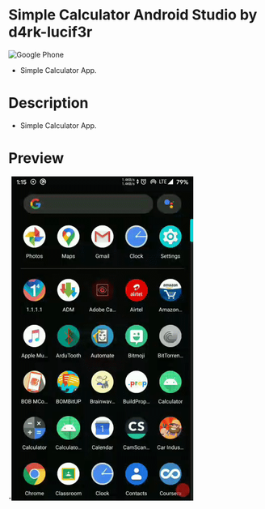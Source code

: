 # Simple Calculator Android Studio by d4rk-lucif3r
![Google Phone](https://img.shields.io/badge/Android-Lollipop+-blue.svg?logo=google&longCache=true&style=flat-square)

 -  Simple Calculator App.
 
 # Description
 - Simple Calculator App.
 # Preview
 -![@ScreenRec_20200401_011524.mp](https://github.com/arshanwar/Simple-Calculator-App/blob/master/preview.gif) 
